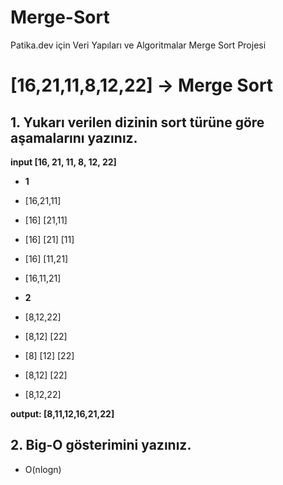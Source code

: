 # Merge-Sort
Patika.dev için Veri Yapıları ve Algoritmalar Merge Sort Projesi

# [16,21,11,8,12,22] -> Merge Sort
## **1. Yukarı verilen dizinin sort türüne göre aşamalarını yazınız.**

**input [16, 21, 11, 8, 12, 22]**

* **1**
* [16,21,11]
* [16] [21,11]
* [16] [21] [11]
* [16] [11,21]	
* [16,11,21]

* **2**
* [8,12,22]
* [8,12] [22]
* [8] [12] [22]
* [8,12] [22]	
* [8,12,22]

**output: [8,11,12,16,21,22]**

## 2. **Big-O gösterimini yazınız.**
* O(nlogn)
